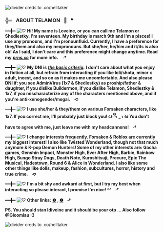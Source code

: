 ![divider creds to .co/helltaker ](https://files.catbox.moe/x4awcr.png)
###  ╬═⠀ABOUT TELAMON⠀🪽⠀❝

━━╋━ ![♡](https://files.catbox.moe/i65pc2.gif) **Hi! My name is Loveine, or you can call me Telamon or Shedlestky. I'm seventeen. My birthday is march 9th and I'm a pisces! I use any pronouns, and I'm pronounfluid. Currently, I have a preference for they/them and also my neopronouns. But she/her, he/him and it/its is also ok! As I said, I don't care and this preference might change anytime. Read my** ***[prns.cc](https://pronouns.cc/@IDIVEINE)*** **for more info. ㅤ𝆤†**

━━╋━ ![♡](https://files.catbox.moe/wu05ak.gif) **My DNI is** ***[the basic criteria](https://dni-criteria.carrd.co/).*** **I don't care about what you enjoy in fiction at all, but refrain from interacting if you like loli/shota, minor x adult, incest, and so on as it makes me uncomfortable. And also please DNI if: you see AdminVirus (1x7 & Shedlestky) as proship/father & daughter, if you dislike Buildermon, if you dislike Telamon, Shedlestky & 1x7, if you mischaracterize any of the characters mentioned above, and if you're anti-xenogender/mogai.ㅤ𝆤𖹭**

━━╋━ ![♡](https://files.catbox.moe/i65pc2.gif) **I use she/her & they/them on various Forsaken characters, like 1x7. If you correct me, I'll probably just block you! ૮꒰ ྀི› _ ‹ ꒱ა You don't have to agree with me, just leave me with my headcannons!ㅤ𝆤†**

━━╋━ ![♡](https://files.catbox.moe/wu05ak.gif) **I change interests frequently. Forsaken & Roblox are currently my biggest interest! I also like Twisted Wonderland, though not that much anymore & K-pop Demon Hunters! Some of my other interests are: Gacha games, Genshin Impact, Monster High, Ever After High, Barbie, Rainbow High, Bungo Stray Dogs, Death Note, Kuroshitsuji, Precure, Epic The Musical, Hadestown, Round 6 & Alice in Wonderland. I also like some other things like dolls, makeup, fashion, subcultures, horror, history and true crime.ㅤ𝆤𖹭**

━━╋━ ![♡](https://files.catbox.moe/i65pc2.gif) **I'm a bit shy and awkard at first, but I try my best when interacting so please interact, I promise I'm nice! ^^ㅤ𝆤†**

━━╋━ ![♡](https://files.catbox.moe/i65pc2.gif) **Other links:**
**[❶](https://rentry.co/lovidia) , [❷](https://idiveine.atabook.org/)ㅤ𝆤†**


**PS. You should stan Idiveine and it should be your otp ... Also follow @Gloomiau :3**

![divider creds to .co/helltaker](https://files.catbox.moe/xdwjzk.png)
